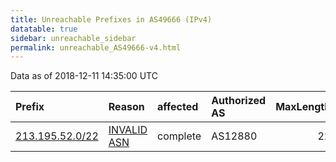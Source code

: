 ```yaml
---
title: Unreachable Prefixes in AS49666 (IPv4)
datatable: true
sidebar: unreachable_sidebar
permalink: unreachable_AS49666-v4.html
---
```


Data as of 2018-12-11 14:35:00 UTC


<div class="datatable-begin"></div>

| Prefix                                                   | Reason                                                                                                 | affected   | Authorized AS   |   MaxLength | Anchor                                         |   unreachable /24s |
|:---------------------------------------------------------|:-------------------------------------------------------------------------------------------------------|:-----------|:----------------|------------:|:-----------------------------------------------|-------------------:|
| [213.195.52.0/22](https://stat.ripe.net/213.195.52.0/22) | [INVALID ASN](https://rpki-validator.ripe.net/announcement-preview?asn=AS49666&prefix=213.195.52.0/22) | complete   | AS12880         |          22 | [RIPE](unreachable_RIPE_NCC_RPKI_Root-v4.html) |                  4 |

<div class="datatable-end"></div>